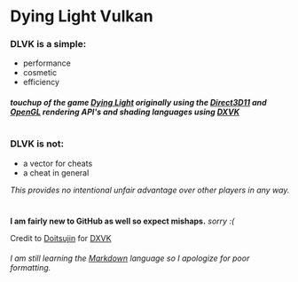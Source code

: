 # Dying Light Vulkan

### DLVK is a simple:
 - performance 
 - cosmetic
 - efficiency
##### touchup of the game [Dying Light](https://dyinglightgame.com/dyinglight/) originally using the [Direct3D11](https://docs.microsoft.com/en-us/windows/win32/direct3d11/atoc-dx-graphics-direct3d-11) and [OpenGL](https://www.opengl.org/) rendering API's and shading languages using [DXVK](https://github.com/doitsujin/dxvk)

#

### DLVK is not:
- a vector for cheats
- a cheat in general

_This provides no intentional unfair advantage over other players in any way._

#

**I am fairly new to GitHub as well so expect mishaps.** _sorry :(_

Credit to [Doitsujin](https://github.com/doitsujin/) for [DXVK](https://github.com/doitsujin/dxvk)

###### _I am still learning the [Markdown](https://daringfireball.net/projects/markdown/) language so I apologize for poor formatting._

# 
